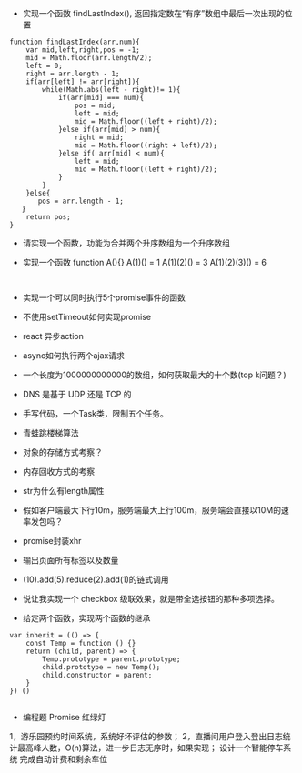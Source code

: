 - 实现一个函数 findLastIndex(), 返回指定数在“有序”数组中最后一次出现的位置
``` 
function findLastIndex(arr,num){
    var mid,left,right,pos = -1;
    mid = Math.floor(arr.length/2);
    left = 0;
    right = arr.length - 1;
    if(arr[left] != arr[right]){
        while(Math.abs(left - right)!= 1){
            if(arr[mid] === num){
                pos = mid;
                left = mid;
                mid = Math.floor((left + right)/2);
            }else if(arr[mid] > num){
                right = mid;
                mid = Math.floor((right + left)/2);
            }else if( arr[mid] < num){
                left = mid;
                mid = Math.floor((left + right)/2);
            }
        }
    }else{
       pos = arr.length - 1;
   }
    return pos;
}

```
- 请实现一个函数，功能为合并两个升序数组为一个升序数组

- 实现一个函数 function A(){}
  A(1)() = 1
  A(1)(2)() = 3
  A(1)(2)(3)() = 6
``` 


```
- 实现一个可以同时执行5个promise事件的函数
- 不使用setTimeout如何实现promise
- react 异步action
- async如何执行两个ajax请求
- 一个长度为1000000000000的数组，如何获取最大的十个数(top k问题？)
- DNS 是基于 UDP 还是 TCP 的
- 手写代码，一个Task类，限制五个任务。

- 青蛙跳楼梯算法

- 对象的存储方式考察？
- 内存回收方式的考察
- str为什么有length属性
- 假如客户端最大下行10m，服务端最大上行100m，服务端会直接以10M的速率发包吗？
- promise封装xhr
- 输出页面所有标签以及数量
- (10).add(5).reduce(2).add(1)的链式调用 
- 说让我实现一个 checkbox 级联效果，就是带全选按钮的那种多项选择。
- 给定两个函数，实现两个函数的继承
``` 
var inherit = (() => {
    const Temp = function () {}
    return (child, parent) => {
        Temp.prototype = parent.prototype;
        child.prototype = new Temp();
        child.constructor = parent;
    }
}) ()


```
- 编程题 Promise 红绿灯



1，游乐园预约时间系统，系统好坏评估的参数；
2，直播间用户登入登出日志统计最高峰人数，O(n)算法，进一步日志无序时，如果实现；
设计一个智能停车系统 完成自动计费和剩余车位